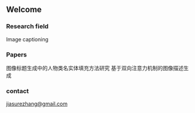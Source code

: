 ## Welcome

### Research field
Image captioning

### Papers
图像标题生成中的人物类名实体填充方法研究
基于双向注意力机制的图像描述生成

### contact
jiasurezhang@gmail.com


